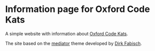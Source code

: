 Information page for Oxford Code Kats
========

A simple website with information about [Oxford Code Kats](http://oxfordcodekats.com).

The site based on the [mediator](https://github.com/dirkfabisch/mediator) theme developed by [Dirk Fabisch](https://twitter.com/dirkfabisch).
